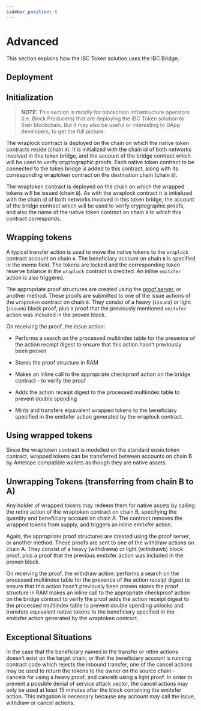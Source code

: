 ```yaml
---
sidebar_position: 6
---
```


# Advanced

This section explains how the IBC Token solution uses the IBC Bridge.

## Deployment


## Initialization

> **_NOTE_**: This section is mostly for blockchain infrastructure operators (i.e. Block Producers) that are deploying the IBC Token solution to their blockchain. But it may also be useful or interesting to DApp developers, to get the full picture.

The wraplock contract is deployed on the chain on which the native token contracts reside (chain `A`). It is initialized with the chain id of both networks involved in this token bridge, and the account of the bridge contract which will be used to verify cryptographic proofs. Each native token contract to be connected to the token bridge is added to this contract, along with its corresponding wraptoken contract on the destination chain (chain `B`).

The wraptoken contract is deployed on the chain on which the wrapped tokens will be issued (chain `B`). As with the wraplock contract it is initialized with the chain id of both networks involved in this token bridge, the account of the bridge contract which will be used to verify cryptographic proofs, and also the name of the native token contract on chain `A` to which this contract corresponds.

## Wrapping tokens

A typical transfer action is used to move the native tokens to the `wraplock` contract account on chain `A`. The beneficiary account on chain `B` is specified in the memo field. The tokens are locked and the corresponding token reserve balance in the `wraplock` contract is credited. An inline `emitxfer` action is also triggered.

The appropriate proof structures are created using the [proof server](/bridge/proofserver.md), or another method. These proofs are submitted to one of the issue actions of the `wraptoken` contract on chain `B`. They consist of a heavy (`issuea`) or light (`issueb`) block proof, plus a proof that the previously mentioned `emitxfer` action was included in the proven block.

On receiving the proof, the issue action:

* Performs a search on the processed multiindex table for the presence of the action receipt digest to ensure that this action hasn’t previously been proven

* Stores the proof structure in RAM

* Makes an inline call to the appropriate checkproof action on the bridge contract - to verify the proof

* Adds the action receipt digest to the processed multiindex table to prevent double spending

* Mints and transfers equivalent wrapped tokens to the beneficiary specified in the emitxfer action generated by the wraplock contract.

## Using wrapped tokens

Since the wraptoken contract is modelled on the standard eosio.token contract, wrapped tokens can be transferred between accounts on chain B by Antelope compatible wallets as though they are native assets.

## Unwrapping Tokens (transferring from chain B to A)

Any holder of wrapped tokens may redeem them for native assets by calling the retire action of the wraptoken contract on chain B, specifying the quantity and beneficiary account on chain A. The contract removes the wrapped tokens from supply, and triggers an inline emitxfer action.

Again, the appropriate proof structures are created using the proof server, or another method. These proofs are sent to one of the withdraw actions on chain A. They consist of a heavy (withdrawa) or light (withdrawb) block proof, plus a proof that the previous emitxfer action was included in the proven block.

On receiving the proof, the withdraw action:
performs a search on the processed multiindex table for the presence of the action receipt digest to ensure that this action hasn’t previously been proven
stores the proof structure in RAM
makes an inline call to the appropriate checkproof action on the bridge contract to verify the proof
adds the action receipt digest to the processed multiindex table to prevent double spending
unlocks and transfers equivalent native tokens to the beneficiary specified in the emitxfer action generated by the wraptoken contract.

## Exceptional Situations

In the case that the beneficiary named in the transfer or retire actions doesn’t exist on the target chain, or that the beneficiary account is running contract code which rejects the inbound transfer, one of the cancel actions may be used to return the tokens to the owner on the source chain - cancela for using a heavy proof, and cancelb using a light proof. In order to prevent a possible denial of service attack vector, the cancel actions may only be used at least 15 minutes after the block containing the emitxfer action. This mitigation is necessary because any account may call the issue, withdraw or cancel actions.
